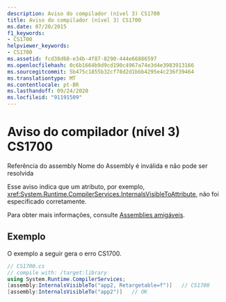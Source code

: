 ```yaml
---
description: Aviso do compilador (nível 3) CS1700
title: Aviso do compilador (nível 3) CS1700
ms.date: 07/20/2015
f1_keywords:
- CS1700
helpviewer_keywords:
- CS1700
ms.assetid: fcd38d68-e34b-4f87-8290-444e66886597
ms.openlocfilehash: 0c6b1664b9d9cd190c4967a74e3d4e3983913166
ms.sourcegitcommit: 5b475c1855b32cf78d2d1bbb4295e4c236f39464
ms.translationtype: MT
ms.contentlocale: pt-BR
ms.lasthandoff: 09/24/2020
ms.locfileid: "91191509"
---
```

# <a name="compiler-warning-level-3-cs1700"></a>Aviso do compilador (nível 3) CS1700

Referência do assembly Nome do Assembly é inválida e não pode ser resolvida  
  
 Esse aviso indica que um atributo, por exemplo, <xref:System.Runtime.CompilerServices.InternalsVisibleToAttribute>, não foi especificado corretamente.  
  
 Para obter mais informações, consulte [Assemblies amigáveis](../../../standard/assembly/friend.md).  
  
## <a name="example"></a>Exemplo  

 O exemplo a seguir gera o erro CS1700.  
  
```csharp  
// CS1700.cs  
// compile with: /target:library  
using System.Runtime.CompilerServices;  
[assembly:InternalsVisibleTo("app2, Retargetable=f")]   // CS1700  
[assembly:InternalsVisibleTo("app2")]   // OK  
```
